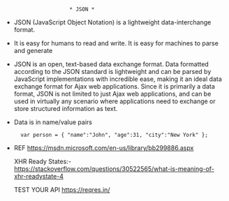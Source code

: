                          * JSON *

* JSON (JavaScript Object Notation) is a lightweight data-interchange format.

* It is easy for humans to read and write. It is easy for machines to parse and generate

* JSON is an open, text-based data exchange format. Data formatted according to the JSON standard is lightweight and can be parsed by JavaScript implementations with incredible ease, making it an ideal data exchange format for Ajax web applications. Since it is primarily a data format, JSON is not limited to just Ajax web applications, and can be used in virtually any scenario where applications need to exchange or store structured information as text.

* Data is in name/value pairs

  ```
    var person = { "name":"John", "age":31, "city":"New York" };
  ```


* REF
  https://msdn.microsoft.com/en-us/library/bb299886.aspx

  XHR Ready States:-
  https://stackoverflow.com/questions/30522565/what-is-meaning-of-xhr-readystate-4


  TEST YOUR API
  https://reqres.in/
